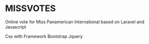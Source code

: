 # MISSVOTES
Online vote for Miss Panamerican International based on Laravel and Javascript

Css with Framework Bootstrap
Jquery

